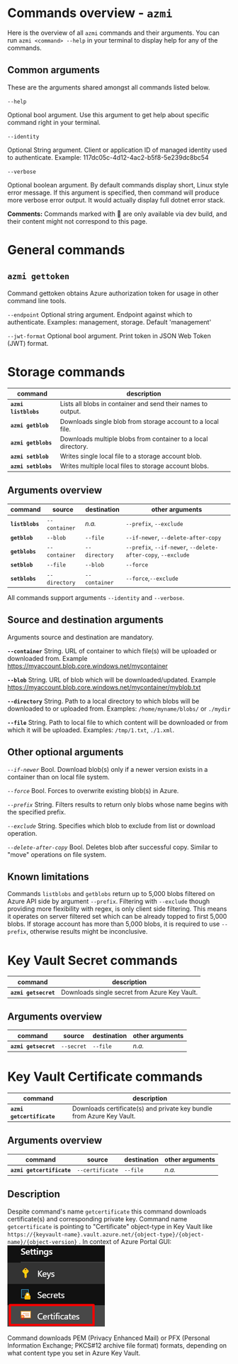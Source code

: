 # Commands overview - `azmi`

Here is the overview of all `azmi` commands and their arguments.
You can run `azmi <command> --help` in your terminal to display help for any of the commands.

## Common arguments

These are the arguments shared amongst all commands listed below.

`--help`

Optional bool argument.
Use this argument to get help about specific command right in your terminal.

`--identity`

Optional String argument.
Client or application ID of managed identity used to authenticate.
Example: 117dc05c-4d12-4ac2-b5f8-5e239dc8bc54

`--verbose`

Optional boolean argument.
By default commands display short, Linux style error message.
If this argument is specified, then command will produce more verbose error output.
It would actually display full dotnet error stack.

**Comments:**
Commands marked with 🚧 are only available via dev build, and their content might not correspond to this page.

# General commands

## `azmi gettoken`
Command gettoken obtains Azure authorization token for usage in other command line tools.

`--endpoint`
Optional string argument.
Endpoint against which to authenticate.
Examples: management, storage. Default 'management'

`--jwt-format`
Optional bool argument.
Print token in JSON Web Token (JWT) format.

# Storage commands

|**command**|description|
|-|-|
|**`azmi listblobs`**|Lists all blobs in container and send their names to output.|
|**`azmi getblob`**|Downloads single blob from storage account to a local file.|
|**`azmi getblobs`**|Downloads multiple blobs from container to a local directory.|
|**`azmi setblob`**|Writes single local file to a storage account blob.|
|**`azmi setblobs`**|Writes multiple local files to storage account blobs.|

## Arguments overview

|**command**|source|destination|other arguments|
|-|-|-|-|
|**`listblobs`**|`--container`| *n.a.* |`--prefix`, `--exclude`|
|**`getblob`**|`--blob`|`--file`|`--if-newer`, `--delete-after-copy`|
|**`getblobs`**|`--container`|`--directory`|`--prefix`, `--if-newer`, `--delete-after-copy`, `--exclude`|
|**`setblob`**|`--file`|`--blob` |`--force`|
|**`setblobs`**|`--directory`|`--container`|`--force`,`--exclude`|

All commands support arguments `--identity` and `--verbose`.

## Source and destination arguments
Arguments source and destination are mandatory.

**`--container`**
String. URL of container to which file(s) will be uploaded or downloaded from.
Example https://myaccount.blob.core.windows.net/mycontainer

**`--blob`**
String. URL of blob which will be downloaded/updated.
Example https://myaccount.blob.core.windows.net/mycontainer/myblob.txt

**`--directory`**
String. Path to a local directory to which blobs will be downloaded to or uploaded from.
Examples: `/home/myname/blobs/` or `./mydir`

**`--file`**
String. Path to local file to which content will be downloaded or from which it will be uploaded.
Examples: `/tmp/1.txt`, `./1.xml`.

## Other optional arguments

*`--if-newer`*
Bool. Download blob(s) only if a newer version exists in a container than on local file system.

*`--force`*
Bool. Forces to overwrite existing blob(s) in Azure.

*`--prefix`*
String. Filters results to return only blobs whose name begins with the specified prefix.

*`--exclude`*
String. Specifies which blob to exclude from list or download operation.

*`--delete-after-copy`*
Bool. Deletes blob after successful copy. Similar to "move" operations on file system.

## Known limitations

Commands `listblobs` and `getblobs` return up to 5,000 blobs filtered on Azure API side by argument `--prefix`.
Filtering with `--exclude` though providing more flexibility with regex, is only client side filtering.
This means it operates on server filtered set which can be already topped to first 5,000 blobs.
If storage account has more than 5,000 blobs, it is required to use `--prefix`, otherwise results might be inconclusive.

# Key Vault Secret commands

|**command**|description|
|-|-|
|**`azmi getsecret`**|Downloads single secret from Azure Key Vault.|

## Arguments overview

|**command**|source|destination|other arguments|
|-|-|-|-|
|**`azmi getsecret`**|`--secret`| `--file` | *n.a.* |

# Key Vault Certificate commands

|**command**|description|
|-|-|
|**`azmi getcertificate`**|Downloads certificate(s) and private key bundle from Azure Key Vault.|

## Arguments overview

|**command**|source|destination|other arguments|
|-|-|-|-|
|**`azmi getcertificate`**|`--certificate`| `--file` | *n.a.* |

## Description
Despite command's name `getcertificate` this command downloads certificate(s) and corresponding private key. Command name `getcertificate` is pointing to "Certificate" object-type in Key Vault like `https://{keyvault-name}.vault.azure.net/{object-type}/{object-name}/{object-version}` . In context of Azure Portal GUI:
![GetCertificate Portal](img/azmi-getcertificate-portal.png)

Command downloads PEM (Privacy Enhanced Mail) or PFX (Personal Information Exchange; PKCS#12 archive file format) formats,
depending on what content type you set in Azure Key Vault.
